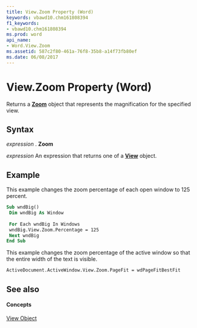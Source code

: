 ```yaml
---
title: View.Zoom Property (Word)
keywords: vbawd10.chm161808394
f1_keywords:
- vbawd10.chm161808394
ms.prod: word
api_name:
- Word.View.Zoom
ms.assetid: 587c2f80-461a-76f8-35b8-a14f73fb80ef
ms.date: 06/08/2017
---
```



# View.Zoom Property (Word)

Returns a  **[Zoom](Word.Zoom.md)** object that represents the magnification for the specified view.


## Syntax

 _expression_ . **Zoom**

 _expression_ An expression that returns one of a **[View](Word.View.md)** object.


## Example

This example changes the zoom percentage of each open window to 125 percent.


```vb
Sub wndBig() 
 Dim wndBig As Window 
 
 For Each wndBig In Windows 
 wndBig.View.Zoom.Percentage = 125 
 Next wndBig 
End Sub
```

This example changes the zoom percentage of the active window so that the entire width of the text is visible.




```vb
ActiveDocument.ActiveWindow.View.Zoom.PageFit = wdPageFitBestFit
```


## See also


#### Concepts


[View Object](Word.View.md)


